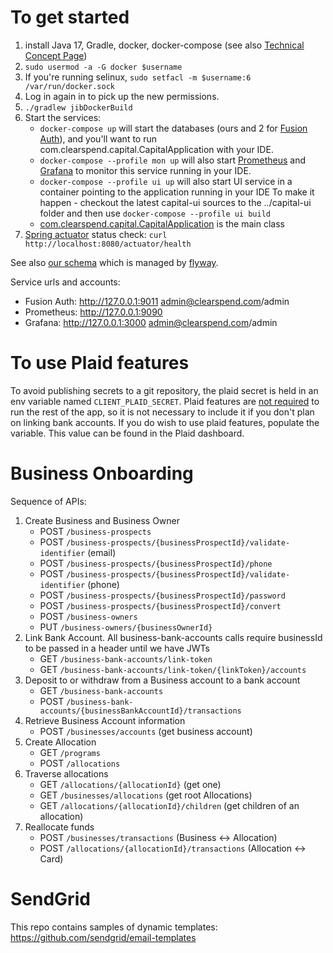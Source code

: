 # To get started

1. install Java 17, Gradle, docker, docker-compose
(see also [Technical Concept Page](https://tranwall.atlassian.net/wiki/spaces/CAP/pages/2031353861/Technical+Concept+Page))
2. `sudo usermod -a -G docker $username`
3. If you're running selinux,
`sudo setfacl -m $username:6 /var/run/docker.sock`
4. Log in again in to pick up the new permissions.
5. `./gradlew jibDockerBuild`
6. Start the services:
   - `docker-compose up` will start the databases (ours and 2 for [Fusion Auth](https://fusionauth.io)),
and you'll want to run com.clearspend.capital.CapitalApplication with your IDE.
   - `docker-compose --profile mon up` will also start [Prometheus](https://prometheus.io/) and [Grafana](https://grafana.com/) to monitor this service running in your IDE.
   - `docker-compose --profile ui up` will also start UI service in a container pointing to the application running in your IDE
   To make it happen - checkout the latest capital-ui sources to the ../capital-ui folder and then use `docker-compose --profile ui build`
   - [com.clearspend.capital.CapitalApplication](src/main/java/com/clearspend/capital/CapitalApplication.java) is the main class
7. [Spring actuator](https://docs.spring.io/spring-boot/docs/current/reference/htmlsingle/#actuator) status check: `curl http://localhost:8080/actuator/health`

See also [our schema](src/main/resources/db/migration/V1_0__Baseline.sql) which is managed by [flyway](https://flywaydb.org).

Service urls and accounts:
- Fusion Auth: http://127.0.0.1:9011 admin@clearspend.com/admin
- Prometheus: http://127.0.0.1:9090
- Grafana: http://127.0.0.1:3000 admin@clearspend.com/admin

# To use Plaid features

To avoid publishing secrets to a git repository, the plaid secret is 
held in an env variable named `CLIENT_PLAID_SECRET`. Plaid features are
<u>not required</u> to run the rest of the app, so it is not
necessary to include it if you don't plan on linking bank accounts. 
If you do wish to use plaid features, populate the variable. This value can
be found in the Plaid dashboard.

# Business Onboarding

Sequence of APIs:

1. Create Business and Business Owner
    - POST `/business-prospects`
    - POST `/business-prospects/{businessProspectId}/validate-identifier` (email)
    - POST `/business-prospects/{businessProspectId}/phone`
    - POST `/business-prospects/{businessProspectId}/validate-identifier` (phone)
    - POST `/business-prospects/{businessProspectId}/password`
    - POST `/business-prospects/{businessProspectId}/convert`
    - POST `/business-owners`
    - PUT `/business-owners/{businessOwnerId}`
3. Link Bank Account. All business-bank-accounts calls require businessId to be passed in a header
   until we have JWTs
    - GET `/business-bank-accounts/link-token`
    - GET `/business-bank-accounts/link-token/{linkToken}/accounts`
4. Deposit to or withdraw from a Business account to a bank account
    - GET `/business-bank-accounts`
    - POST `/business-bank-accounts/{businessBankAccountId}/transactions`
5. Retrieve Business Account information
   - POST `/businesses/accounts` (get business account)
6. Create Allocation
    - GET `/programs`
    - POST `/allocations`
7. Traverse allocations
    - GET `/allocations/{allocationId}` (get one)
    - GET `/businesses/allocations` (get root Allocations)
    - GET `/allocations/{allocationId}/children` (get children of an allocation)
8. Reallocate funds
    - POST `/businesses/transactions` (Business <-> Allocation)
    - POST `/allocations/{allocationId}/transactions` (Allocation <-> Card)

# SendGrid

This repo contains samples of dynamic templates: https://github.com/sendgrid/email-templates
